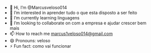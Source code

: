 - 👋 Hi, I’m @Marcusveloso014
- 👀 I’m interested in aprender tudo o que esta disposto a ser feito
- 🌱 I’m currently learning linguagens 
- 💞️ I’m looking to collaborate on com a empresa e ajudar crescer bem mais
- 📫 How to reach me marcus1veloso014@gmail.com 
- 😄 Pronouns: veloso
- ⚡ Fun fact: como vai funcionar

<!---
Marcusveloso014/Marcusveloso014 is a ✨ special ✨ repository because its `README.md` (this file) appears on your GitHub profile.
You can click the Preview link to take a look at your changes.
--->
